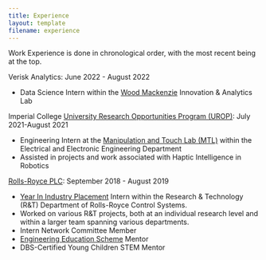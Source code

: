 ```yaml
---
title: Experience
layout: template
filename: experience
--- 
```


Work Experience is done in chronological order, with the most recent being at the top.

Verisk Analytics: June 2022 - August 2022
- Data Science Intern within the [Wood Mackenzie](https://www.woodmac.com/) Innovation & Analytics Lab

Imperial College [University Research Opportunities Program (UROP)](https://www.imperial.ac.uk/urop/): July 2021-August 2021
- Engineering Intern at the [Manipulation and Touch Lab (MTL)](https://www.imperial.ac.uk/manipulation-touch/) within the Electrical and Electronic Engineering Department
- Assisted in projects and work associated with Haptic Intelligence in Robotics

[Rolls-Royce PLC](https://www.rolls-royce.com/): September 2018 - August 2019
- [Year In Industry Placement](https://www.etrust.org.uk/placements) Intern within the Research & Technology (R&T) Department of Rolls-Royce Control Systems.
- Worked on various R&T projects, both at an individual research level and within a larger team spanning various departments.
- Intern Network Committee Member
- [Engineering Education Scheme](https://www.etrust.org.uk/projects-age-13-17) Mentor
- DBS-Certified Young Children STEM Mentor



